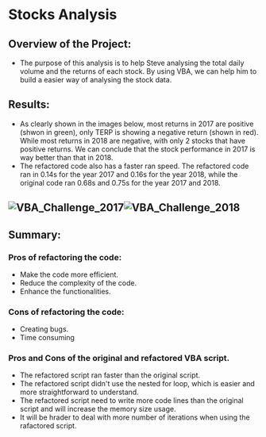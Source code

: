 # **Stocks Analysis**
## Overview of the Project:
  - The purpose of this analysis is to help Steve analysing the total daily volume and the returns of each stock. By using VBA, we can help him to build a easier way of analysing the stock data.
## Results:
  - As clearly shown in the images below, most returns in 2017 are positive (shwon in green), only TERP is showing a negative return (shown in red). While most returns in 2018 are negative, with only 2 stocks that have positive returns. We can conclude that the stock performance in 2017 is way better than that in 2018.
  - The refactored code also has a faster ran speed. The refactored code ran in 0.14s for the year 2017 and 0.16s for the year 2018, while the original code ran 0.68s and 0.75s for the year 2017 and 2018.
  ## ![VBA_Challenge_2017](https://user-images.githubusercontent.com/82785321/116954941-0ebeb700-ac46-11eb-93fd-525fe71dcf76.png)![VBA_Challenge_2018](https://user-images.githubusercontent.com/82785321/116954943-10887a80-ac46-11eb-8fa8-83241f05e637.png)
## Summary:
  ### Pros of refactoring the code:
  - Make the code more efficient. 
  - Reduce the complexity of the code. 
  - Enhance the functionalities.
  ### Cons of refactoring the code:
  - Creating bugs.
  - Time consuming
  ### Pros and Cons of the original and refactored VBA script.
  - The refactored script ran faster than the original script.
  - The refactored script didn't use the nested for loop, which is easier and more straightforward to understand. 
  - The refactored script need to write more code lines than the original script and will increase the memory size usage.
  - It will be hrader to deal with more number of iterations when using the rafactored script.
  
